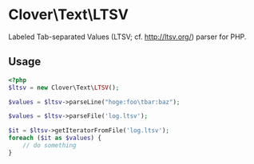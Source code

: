 # Clover\Text\LTSV

Labeled Tab-separated Values (LTSV; cf. http://ltsv.org/) parser for PHP.

## Usage

```php
<?php
$ltsv = new Clover\Text\LTSV();

$values = $ltsv->parseLine("hoge:foo\tbar:baz");

$values = $ltsv->parseFile('log.ltsv');

$it = $ltsv->getIteratorFromFile('log.ltsv');
foreach ($it as $values) {
    // do something
}
```
